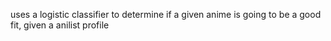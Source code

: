 uses a logistic classifier to determine if a given anime is going to be a good fit, given a anilist profile 
